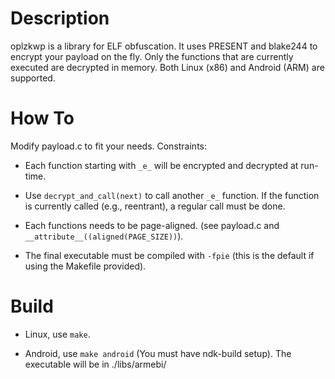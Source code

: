 # Description

oplzkwp is a library for ELF obfuscation. It uses PRESENT and blake244 to
encrypt your payload on the fly. Only the functions that are currently
executed are decrypted in memory. Both Linux (x86) and Android (ARM) are
supported.

# How To

Modify payload.c to fit your needs. Constraints:

  +  Each function starting with `_e_` will be encrypted and decrypted at
     run-time.

  +  Use `decrypt_and_call(next)` to call another `_e_` function. If the function
     is currently called (e.g., reentrant), a regular call must be done.

  +  Each functions needs to be page-aligned.
     (see payload.c and  `__attribute__((aligned(PAGE_SIZE))`).

  +  The final executable must be compiled with `-fpie` (this is the default if
     using the Makefile provided).

# Build

  + Linux, use `make`.

  + Android, use `make android` (You must have ndk-build setup).
    The executable will be in ./libs/armebi/

